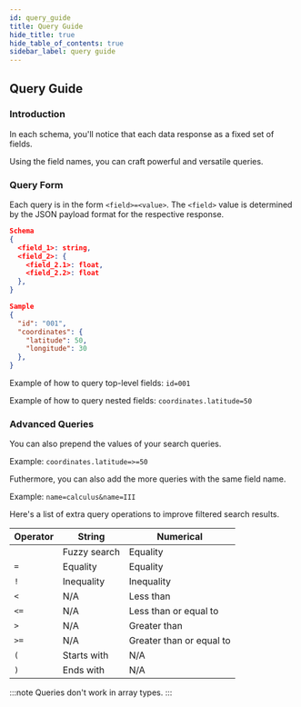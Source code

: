 ```yaml
---
id: query_guide
title: Query Guide
hide_title: true
hide_table_of_contents: true
sidebar_label: query guide
---
```


## Query Guide

### Introduction

In each schema, you'll notice that each data response as a fixed set of fields.

Using the field names, you can craft powerful and versatile queries.

### Query Form

Each query is in the form `<field>=<value>`. The `<field>` value is determined by the JSON payload format for the respective response.

```json title="Here's an example of where you can find <field> values."
Schema
{
  <field_1>: string,
  <field_2>: {
    <field_2.1>: float,
    <field_2.2>: float
  },
}

Sample
{
  "id": "001",
  "coordinates": {
    "latitude": 50,
    "longitude": 30
  },
}
```

Example of how to query top-level fields: `id=001`

Example of how to query nested fields: `coordinates.latitude=50`

### Advanced Queries

You can also prepend the values of your search queries.

Example: `coordinates.latitude=>=50`

Futhermore, you can also add the more queries with the same field name.

Example: `name=calculus&name=III`

Here's a list of extra query operations to improve filtered search results.

| Operator | String       | Numerical                |
|----------|--------------|--------------------------|
|          | Fuzzy search | Equality                 |
| `=`      | Equality     | Equality                 |
| `!`      | Inequality   | Inequality               |
| `<`      | N/A          | Less than                |
| `<=`     | N/A          | Less than or equal to    |
| `>`      | N/A          | Greater than             |
| `>=`     | N/A          | Greater than or equal to |
| `(`      | Starts with  | N/A                      |
| `)`      | Ends with    | N/A                      |

:::note
Queries don't work in array types.
:::